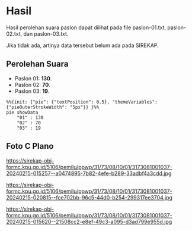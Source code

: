 # Hasil

Hasil perolehan suara paslon dapat dilihat pada file paslon-01.txt, paslon-02.txt, dan paslon-03.txt.

Jika tidak ada, artinya data tersebut belum ada pada SIREKAP.

## Perolehan Suara

 * Paslon 01: **130**.
 * Paslon 02: **70**.
 * Paslon 03: **19**.

```mermaid
%%{init: {"pie": {"textPosition": 0.5}, "themeVariables": {"pieOuterStrokeWidth": "5px"}} }%%
pie showData
    "01" : 130
    "02" : 70
    "03" : 19
```
## Foto C Plano

https://sirekap-obj-formc.kpu.go.id/5106/pemilu/ppwp/31/73/08/10/01/3173081001037-20240215-015257--a0474895-7b82-4efe-b289-33adbf4a3cdd.jpg

https://sirekap-obj-formc.kpu.go.id/5106/pemilu/ppwp/31/73/08/10/01/3173081001037-20240215-020815--fce702bb-96c5-44d0-b254-299317ee3704.jpg

https://sirekap-obj-formc.kpu.go.id/5106/pemilu/ppwp/31/73/08/10/01/3173081001037-20240215-015620--21508cc2-e8ef-49c3-a095-d3ad799e955d.jpg
